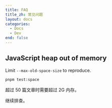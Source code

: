 ```yaml
---
title: FAQ
title_zh: 常见问题
layout: docs
categories:
  - Docs
  - Dev
end: false
---
```


## JavaScript heap out of memory

Limit `--max-old-space-size` to reproduce.

```bash
pnpm test:space
```

超过 50 篇文章时需要超过 2G 内存。

继续排查。
